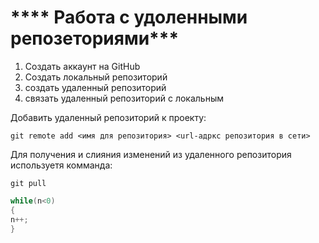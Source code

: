 # **** Работа с удоленными репозеториями***
1. Создать аккаунт на GitHub
2. Создать локальный репозиторий
3. создать удаленный репозиторий 
4. связать удаленный репозиторий с локальным

Добавить удаленный репозиторий к проекту:
```
git remote add <имя для репозитория> <url-адркс репозитория в сети>
```
Для получения и слияния изменений из удаленного репозитория используетя комманда:
```
git pull
```
```C#
while(n<0)
{
n++;
}
```
